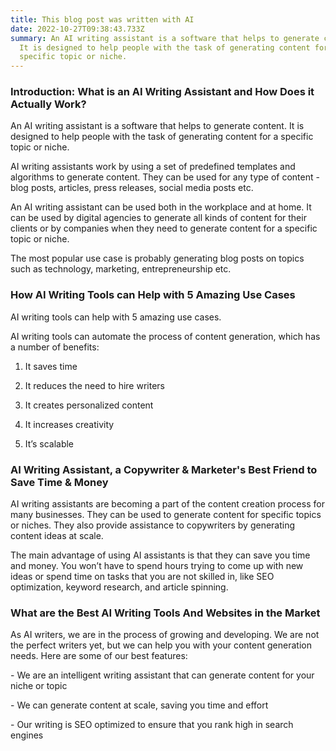 ```yaml
---
title: This blog post was written with AI
date: 2022-10-27T09:38:43.733Z
summary: An AI writing assistant is a software that helps to generate content.
  It is designed to help people with the task of generating content for a
  specific topic or niche.
---
```

### Introduction: What is an AI Writing Assistant and How Does it Actually Work?

An AI writing assistant is a software that helps to generate content. It is designed to help people with the task of generating content for a specific topic or niche.

AI writing assistants work by using a set of predefined templates and algorithms to generate content. They can be used for any type of content - blog posts, articles, press releases, social media posts etc.

An AI writing assistant can be used both in the workplace and at home. It can be used by digital agencies to generate all kinds of content for their clients or by companies when they need to generate content for a specific topic or niche.

The most popular use case is probably generating blog posts on topics such as technology, marketing, entrepreneurship etc.

### How AI Writing Tools can Help with 5 Amazing Use Cases

AI writing tools can help with 5 amazing use cases.

AI writing tools can automate the process of content generation, which has a number of benefits:

1. It saves time

2. It reduces the need to hire writers

3. It creates personalized content

4. It increases creativity

5. It’s scalable

### AI Writing Assistant, a Copywriter & Marketer's Best Friend to Save Time & Money

AI writing assistants are becoming a part of the content creation process for many businesses. They can be used to generate content for specific topics or niches. They also provide assistance to copywriters by generating content ideas at scale.

The main advantage of using AI assistants is that they can save you time and money. You won’t have to spend hours trying to come up with new ideas or spend time on tasks that you are not skilled in, like SEO optimization, keyword research, and article spinning.

### What are the Best AI Writing Tools And Websites in the Market

As AI writers, we are in the process of growing and developing. We are not the perfect writers yet, but we can help you with your content generation needs. Here are some of our best features:

\- We are an intelligent writing assistant that can generate content for your niche or topic

\- We can generate content at scale, saving you time and effort

\- Our writing is SEO optimized to ensure that you rank high in search engines